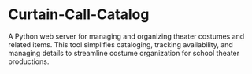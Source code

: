 # Curtain-Call-Catalog
A Python web server for managing and organizing theater costumes and related items. This tool simplifies cataloging, tracking availability, and managing details to streamline costume organization for school theater productions.
